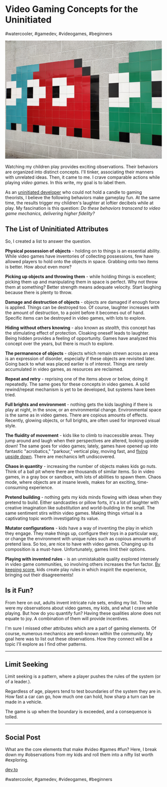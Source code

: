 # Video Gaming Concepts for the Uninitiated
#watercooler, #gamedev, #videogames, #beginners

![Photo by shark ovski on Unsplash](images/67-01.jpeg)

Watching my children play provides exciting observations. Their behaviors are organized into distinct concepts. I'll tinker, associating their manners with unrelated ideas. Then, it came to me. I crave comparable actions while playing *video games*. In this write, my goal is to label them.

As an [uninitiated developer](https://medium.com/super-jump/building-a-popular-half-life-mod-during-the-rise-of-counter-strike-fec6a5b9fd8f?sk=6d1427b3f1d832df06bd5b07aaa456bb) who could not hold a candle to gaming theorists, I believe the following behaviors make gameplay fun. At the same time, the results trigger my children's laughter at loftier decibels while at play. My fascination is this question: *Do these behaviors transcend to video game mechanics, delivering higher fidelity?*

## The List of Uninitiated Attributes

So, I created a list to answer the question.

**Physical possession of objects** - holding on to things is an essential ability. While video games have inventories of collecting possessions, few have allowed players to hold onto the objects in space. Grabbing onto two items is better. How about even more?

**Picking up objects and throwing them** - while holding things is excellent; picking them up and manipulating them in space is perfect. Why not throw them at something? Better strength means adequate velocity. Start laughing because there is plenty to throw.

**Damage and destruction of objects** - objects are damaged if enough force is applied. Things can be destroyed too. Of course, laughter increases with the amount of destruction, to a point before it becomes out of hand. Specific items can be destroyed in video games, with lots to explore.

**Hiding without others knowing** - also known as *stealth*, this concept has the stimulating effect of protection. Cloaking oneself leads to laughter. Being hidden provides a feeling of opportunity. Games have analyzed this concept over the years, but there is much to explore.

**The permanence of objects** - objects which remain strewn across an area is an expression of disorder, especially if these objects are revisited later. Going back to what was placed earlier is of interest. Things are rarely accumulated in video games, as resources are reclaimed.

**Repeat and retry** - reprising one of the items above or below, doing it repeatedly. The same goes for these concepts in video games. A solid rewind/repeat mechanism is yet to be developed, but systems have been tried.

**Full brights and environment** - nothing gets the kids laughing if there is play at night, in the snow, or an environmental change. Environmental space is the same as in video games. There are copious amounts of effects. Recently, glowing objects, or full brights, are often used for improved visual style.
  
**The fluidity of movement** - kids like to climb to inaccessible areas. They jump around and laugh when their perspectives are altered, looking upside down! The same goes for video games; lately, games have opened up into fantastic "acrobatics," "parkour," vertical play, moving fast, and [flying upside down](https://medium.com/@solidi/read-these-5-passionate-software-engineering-books-this-holiday-6c6ad8fbd211). There are mechanics left undiscovered.

**Chaos in quantity** - increasing the number of objects makes kids go nuts. Think of a ball pit where there are thousands of similar items. So in video games, in a gray box or sandbox, with lots of abilities to spawn them. Chaos mode, where objects are at insane levels, makes for an exciting, time-consuming experience.

**Pretend building** - nothing gets my kids minds flowing with ideas when they pretend to build. Either sandcastles or pillow forts, it's a lot of laughter with creative imagination like *substitution* and world-building in the small. The same sentiment stirs within video games. Making things virtual is a captivating topic worth investigating its value.

**Mutator configurations** - kids have a way of inventing the play in which they engage. They make things up, configure their toys in a particular way, or change the environment with unique rules such as copious amounts of pretend lava. So too, are nice to have with video games. Changing up its composition is a must-have. Unfortunately, games limit their options.

**Playing with invented rules** - is an unmistakable quality explored intensely in video game communities, so involving others increases the fun factor. [By keeping score](https://dev.to/solidi/five-more-minutes-5b7d), kids create play rules in which inspirit the experience, bringing out their disagreements!

## Is it Fun?

From here on out, adults invent intricate rule sets, ending my list. Those were my observations about video games, my kids, and what I crave while playing. But how do you quantify fun? Having these qualities alone does not equate to joy. A combination of them will provide incentives.

I'm sure I missed other attributes which are a part of gaming elements. Of course, numerous mechanics are well-known within the community. My goal here was to list out these observations. How they connect will be a topic I'll explore as I find other patterns.

---

## Limit Seeking

Limit seeking is a pattern, where a player pushes the rules of the system (or of a leader.).

Regardless of age, players tend to test boundaries of the system they are in. How fast a car can go, how much one can hold, how sharp a turn can be made in a vehicle.

The game is up when the boundary is exceeded, and a consequence is tolled.

---

## Social Post

What are the core elements that make #video #games #fun? Here, I break down my #observations from my kids and roll them into a nifty list worth #exploring.

[dev.to](https://dev.to/solidi/video-gaming-concepts-for-the-uninitiated-4k8m)

#watercooler, #gamedev, #videogames, #beginners
